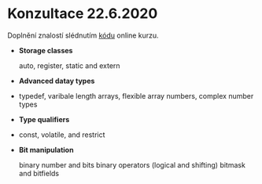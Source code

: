 # Konzultace 22.6.2020

Doplnění znalostí slédnutím <a href="https://www.udemy.com/course/advanced-c-programming-course/">kódu</a> online kurzu. </a>  </p>


* **Storage classes**</p>
auto, register, static and extern

* **Advanced datay types**</p>
- typedef, varibale length arrays, flexible array numbers, complex number types

* **Type qualifiers**</p>
- const, volatile, and restrict

* **Bit manipulation** </p>
binary number and bits
binary operators (logical and shifting)
bitmask and bitfields

